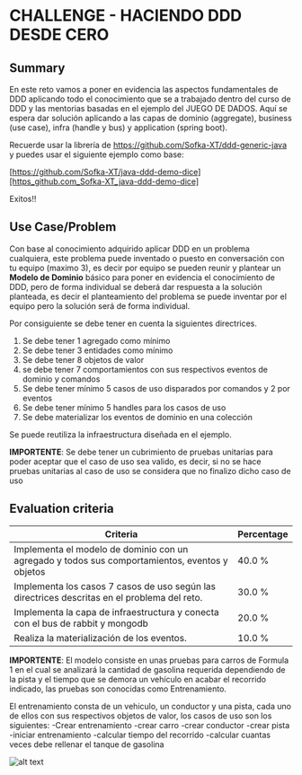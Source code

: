 # CHALLENGE - HACIENDO DDD DESDE CERO #

## Summary ##

En este reto vamos a poner en evidencia las aspectos fundamentales de DDD aplicando todo el conocimiento que se a trabajado dentro del curso de DDD y las mentorias basadas en el ejemplo del JUEGO DE DADOS. Aquí se espera dar solución aplicando a las capas de dominio (aggregate), business (use case), infra (handle y bus) y application (spring boot).

  


Recuerde usar la librería de [https://github.com/Sofka-XT/ddd-generic-java ][https_github.com_Sofka-XT_ddd-generic-java]y puedes usar el siguiente ejemplo como base:

[https://github.com/Sofka-XT/java-ddd-demo-dice][https_github.com_Sofka-XT_java-ddd-demo-dice]

  


Exitos!!

## Use Case/Problem ##

Con base al conocimiento adquirido aplicar DDD en un problema cualquiera, este problema puede inventado o puesto en conversación con tu equipo (maximo 3), es decir por equipo se pueden reunir y plantear un **Modelo de Dominio** básico para poner en evidencia el conocimiento de DDD, pero de forma individual se deberá dar respuesta a la solución planteada, es decir el planteamiento del problema se puede inventar por el equipo pero la solución será de forma individual.

  


Por consiguiente se debe tener en cuenta la siguientes directrices.

1.  Se debe tener 1 agregado como mínimo
2.  Se debe tener 3 entidades como mínimo
3.  Se debe tener 8 objetos de valor
4.  se debe tener 7 comportamientos con sus respectivos eventos de dominio y comandos
5.  Se debe tener mínimo 5 casos de uso disparados por comandos y 2 por eventos
6.  Se debe tener mínimo 5 handles para los casos de uso
7.  Se debe materializar los eventos de dominio en una colección

  


Se puede reutiliza la infraestructura diseñada en el ejemplo.

  


**IMPORTENTE**\: Se debe tener un cubrimiento de pruebas unitarias para poder aceptar que el caso de uso sea valido, es decir, si no se hace pruebas unitarias al caso de uso se considera que no finalizo dicho caso de uso

## Evaluation criteria ##

| Criteria                                                                                       | Percentage |
| ---------------------------------------------------------------------------------------------- | ---------- |
| Implementa el modelo de dominio con un agregado y todos sus comportamientos, eventos y objetos | 40.0 %     |
| Implementa los casos 7 casos de uso según las directrices descritas en el problema del reto.   | 30.0 %     |
| Implementa la capa de infraestructura y conecta con el bus de rabbit y mongodb                 | 20.0 %     |
| Realiza la materialización de los eventos.                                                     | 10.0 %     |


[https_github.com_Sofka-XT_ddd-generic-java]: https://github.com/Sofka-XT/ddd-generic-java
[https_github.com_Sofka-XT_java-ddd-demo-dice]: https://github.com/Sofka-XT/java-ddd-demo-dice

**IMPORTENTE**\: El modelo consiste en unas pruebas para carros de Formula 1 en el cual se analizará la cantidad de gasolina requerida dependiendo de la pista y el tiempo que se demora un vehículo en acabar el recorrido indicado, las pruebas son conocidas como Entrenamiento.

El entrenamiento consta de un vehiculo, un conductor y una pista, cada uno de ellos con sus respectivos objetos de valor, los casos de uso son los siguientes:
-Crear entrenamiento
-crear carro
-crear conductor
-crear pista
-iniciar entrenamiento
-calcular tiempo del recorrido
-calcular cuantas veces debe rellenar el tanque de gasolina

![alt text]( ./DiagramaReto.png "Modelo Dominio")